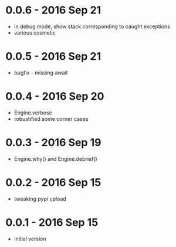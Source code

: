 # 0.0.6 - 2016 Sep 21

* in debug mode, show stack corresponding to caught exceptions
* various cosmetic 

# 0.0.5 - 2016 Sep 21

* bugfix - missing await

# 0.0.4 - 2016 Sep 20

* Engine.verbose
* robustified some corner cases

# 0.0.3 - 2016 Sep 19

* Engine.why() and Engine.debrief()

# 0.0.2 - 2016 Sep 15

* tweaking pypi upload

# 0.0.1 - 2016 Sep 15

* initial version

